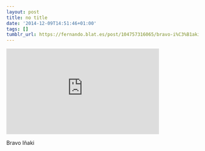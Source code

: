 ```yaml
---
layout: post
title: no title
date: '2014-12-09T14:51:46+01:00'
tags: []
tumblr_url: https://fernando.blat.es/post/104757316065/bravo-i%C3%B1aki
---
```

<iframe width="400" height="225" id="youtube_iframe" src="https://www.youtube.com/embed/dOv3XKBu1Dw?feature=oembed&amp;enablejsapi=1&amp;origin=https://safe.txmblr.com&amp;wmode=opaque" frameborder="0" allow="accelerometer; autoplay; encrypted-media; gyroscope; picture-in-picture" allowfullscreen></iframe>  

Bravo Iñaki
